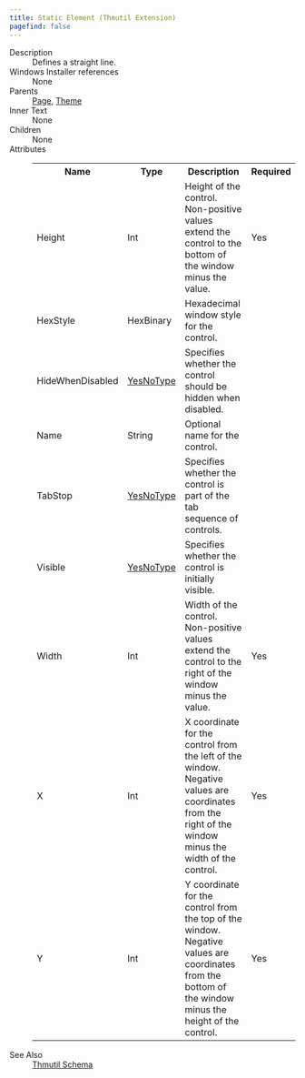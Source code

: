 ```yaml
---
title: Static Element (Thmutil Extension)
pagefind: false
---
```

<dl>
  <dt>Description</dt>
  <dd>Defines a straight line.</dd>
  <dt>Windows Installer references</dt>
  <dd>None</dd>
  <dt>Parents</dt>
  <dd>
    <a href="../page" class="extension">Page</a>, <a href="../theme" class="extension">Theme</a></dd>
  <dt>Inner Text</dt>
  <dd>None</dd>
  <dt>Children</dt>
  <dd>None</dd>
  <dt>Attributes</dt>
  <dd>
    <table cellspacing="0" cellpadding="0" class="schema">
      <tr>
        <th width="15%">Name</th>
        <th width="15%">Type</th>
        <th width="65%">Description</th>
        <th width="15%">Required</th>
      </tr>
      <tr>
        <td>Height</td>
        <td>Int</td>
        <td>Height of the control. Non-positive values extend the control to the bottom of the window minus the value.</td>
        <td>Yes</td>
      </tr>
      <tr>
        <td>HexStyle</td>
        <td>HexBinary</td>
        <td>Hexadecimal window style for the control.</td>
        <td>&nbsp;</td>
      </tr>
      <tr>
        <td>HideWhenDisabled</td>
        <td><a href="../simple_type_yesnotype">YesNoType</a></td>
        <td>Specifies whether the control should be hidden when disabled.</td>
        <td>&nbsp;</td>
      </tr>
      <tr>
        <td>Name</td>
        <td>String</td>
        <td>Optional name for the control.</td>
        <td>&nbsp;</td>
      </tr>
      <tr>
        <td>TabStop</td>
        <td><a href="../simple_type_yesnotype">YesNoType</a></td>
        <td>Specifies whether the control is part of the tab sequence of controls.</td>
        <td>&nbsp;</td>
      </tr>
      <tr>
        <td>Visible</td>
        <td><a href="../simple_type_yesnotype">YesNoType</a></td>
        <td>Specifies whether the control is initially visible.</td>
        <td>&nbsp;</td>
      </tr>
      <tr>
        <td>Width</td>
        <td>Int</td>
        <td>Width of the control. Non-positive values extend the control to the right of the window minus the value.</td>
        <td>Yes</td>
      </tr>
      <tr>
        <td>X</td>
        <td>Int</td>
        <td>X coordinate for the control from the left of the window. Negative values are coordinates from the right of the window minus the width of the control.</td>
        <td>Yes</td>
      </tr>
      <tr>
        <td>Y</td>
        <td>Int</td>
        <td>Y coordinate for the control from the top of the window. Negative values are coordinates from the bottom of the window minus the height of the control.</td>
        <td>Yes</td>
      </tr>
    </table>
  </dd>
  <dt>See Also</dt>
  <dd>
    <a href="../">Thmutil Schema</a>
  </dd>
</dl>
